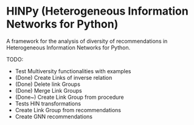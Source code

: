 # HINPy (Heterogeneous Information Networks for Python)

A framework for the analysis of diversity of recommendations in Heterogeneous Information Networks for Python.


TODO:

- Test Multiversity functionalities with examples
- (Done) Create Links of inverse relation
- (Done) Delete link Groups
- (Done) Merge Link Groups
- (Done~) Create Link Group from procedure
- Tests HIN transformations
- Create Link Group from recommendations
- Create GNN recommendations

